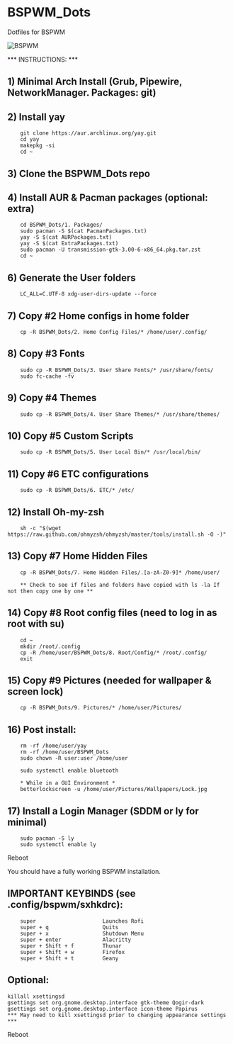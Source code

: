 # BSPWM_Dots
Dotfiles for BSPWM

![BSPWM](https://github.com/dimisc/BSPWM_Dots/assets/82513242/8e16a5bb-f3f7-4334-9f02-0c56ecb84d03)


*** INSTRUCTIONS: ***

## 1)  Minimal Arch Install (Grub, Pipewire, NetworkManager. Packages: git)

## 2)  Install yay
        git clone https://aur.archlinux.org/yay.git
        cd yay
        makepkg -si
        cd ~

## 3)  Clone the BSPWM_Dots repo

## 4)  Install AUR & Pacman packages (optional: extra)
        cd BSPWM_Dots/1. Packages/
        sudo pacman -S $(cat PacmanPackages.txt)
        yay -S $(cat AURPackages.txt)
        yay -S $(cat ExtraPackages.txt)
        sudo pacman -U transmission-gtk-3.00-6-x86_64.pkg.tar.zst
        cd ~

## 6)  Generate the User folders
        LC_ALL=C.UTF-8 xdg-user-dirs-update --force

## 7)  Copy #2 Home configs in home folder
        cp -R BSPWM_Dots/2. Home Config Files/* /home/user/.config/

## 8)  Copy #3 Fonts
        sudo cp -R BSPWM_Dots/3. User Share Fonts/* /usr/share/fonts/
        sudo fc-cache -fv

## 9)  Copy #4 Themes
        sudo cp -R BSPWM_Dots/4. User Share Themes/* /usr/share/themes/

## 10)  Copy #5 Custom Scripts
        sudo cp -R BSPWM_Dots/5. User Local Bin/* /usr/local/bin/

## 11) Copy #6 ETC configurations
        sudo cp -R BSPWM_Dots/6. ETC/* /etc/

## 12) Install Oh-my-zsh
        sh -c "$(wget https://raw.github.com/ohmyzsh/ohmyzsh/master/tools/install.sh -O -)"

## 13) Copy #7 Home Hidden Files
        cp -R BSPWM_Dots/7. Home Hidden Files/.[a-zA-Z0-9]* /home/user/

        ** Check to see if files and folders have copied with ls -la If not then copy one by one **

## 14) Copy #8 Root config files (need to log in as root with su)
        cd ~
        mkdir /root/.config
        cp -R /home/user/BSPWM_Dots/8. Root/Config/* /root/.config/
        exit

## 15) Copy #9 Pictures (needed for wallpaper & screen lock)
        cp -R BSPWM_Dots/9. Pictures/* /home/user/Pictures/

## 16) Post install:
        rm -rf /home/user/yay
        rm -rf /home/user/BSPWM_Dots
        sudo chown -R user:user /home/user

        sudo systemctl enable bluetooth
        
        * While in a GUI Environment *
        betterlockscreen -u /home/user/Pictures/Wallpapers/Lock.jpg

## 17) Install a Login Manager (SDDM or ly for minimal)
        sudo pacman -S ly
        sudo systemctl enable ly

Reboot

You should have a fully working BSPWM installation.

## IMPORTANT KEYBINDS (see .config/bspwm/sxhkdrc):
        super                     Launches Rofi
        super + q                 Quits
        super + x                 Shutdown Menu
        super + enter             Alacritty
        super + Shift + f         Thunar
        super + Shift + w         Firefox
        super + Shift + t         Geany

## Optional:
    killall xsettingsd
    gsettings set org.gnome.desktop.interface gtk-theme Qogir-dark
    gsettings set org.gnome.desktop.interface icon-theme Papirus
    *** May need to kill xsettingsd prior to changing appearance settings ***

Reboot
